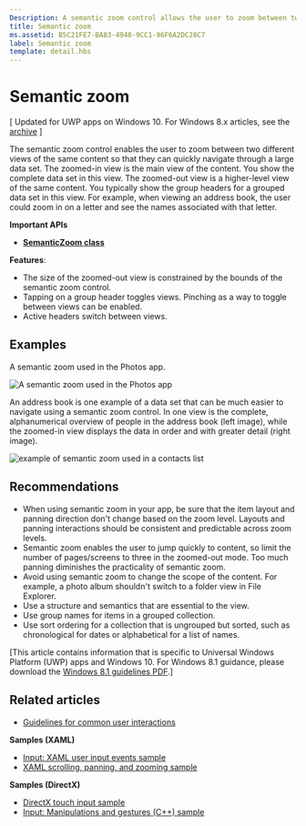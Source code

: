 ```yaml
---
Description: A semantic zoom control allows the user to zoom between two different semantic views of the same data set.
title: Semantic zoom
ms.assetid: B5C21FE7-BA83-4940-9CC1-96F6A2DC28C7
label: Semantic zoom
template: detail.hbs
---
```


# Semantic zoom

\[ Updated for UWP apps on Windows 10. For Windows 8.x articles, see the [archive](http://go.microsoft.com/fwlink/p/?linkid=619132) \]

The semantic zoom control enables the user to zoom between two different views of the same content so that they can quickly navigate through a large data set. The zoomed-in view is the main view of the content. You show the complete data set in this view. The zoomed-out view is a higher-level view of the same content. You typically show the group headers for a grouped data set in this view. For example, when viewing an address book, the user could zoom in on a letter and see the names associated with that letter. 

**Important APIs**

-   [**SemanticZoom class**](https://msdn.microsoft.com/library/windows/apps/hh702601)

**Features**:

-   The size of the zoomed-out view is constrained by the bounds of the semantic zoom control.
-   Tapping on a group header toggles views. Pinching as a way to toggle between views can be enabled.
-   Active headers switch between views.

## Examples

A semantic zoom used in the Photos app.

![A semantic zoom used in the Photos app](images/control-examples/semantic-zoom-photos.png)

An address book is one example of a data set that can be much easier to navigate using a semantic zoom control. In one view is the complete, alphanumerical overview of people in the address book (left image), while the zoomed-in view displays the data in order and with greater detail (right image).

![example of semantic zoom used in a contacts list](images/semanticzoom-win10.png)

## Recommendations

-   When using semantic zoom in your app, be sure that the item layout and panning direction don't change based on the zoom level. Layouts and panning interactions should be consistent and predictable across zoom levels.
-   Semantic zoom enables the user to jump quickly to content, so limit the number of pages/screens to three in the zoomed-out mode. Too much panning diminishes the practicality of semantic zoom.
-   Avoid using semantic zoom to change the scope of the content. For example, a photo album shouldn't switch to a folder view in File Explorer.
-   Use a structure and semantics that are essential to the view.
-   Use group names for items in a grouped collection.
-   Use sort ordering for a collection that is ungrouped but sorted, such as chronological for dates or alphabetical for a list of names.

\[This article contains information that is specific to Universal Windows Platform (UWP) apps and Windows 10. For Windows 8.1 guidance, please download the [Windows 8.1 guidelines PDF](https://go.microsoft.com/fwlink/p/?linkid=258743).\]

## Related articles

* [Guidelines for common user interactions](https://dev.windows.com/design/inputs-devices)


**Samples (XAML)**
* [Input: XAML user input events sample](http://go.microsoft.com/fwlink/p/?linkid=226855)
* [XAML scrolling, panning, and zooming sample](http://go.microsoft.com/fwlink/p/?linkid=251717)

**Samples (DirectX)**
* [DirectX touch input sample](http://go.microsoft.com/fwlink/p/?LinkID=231627)
* [Input: Manipulations and gestures (C++) sample](http://go.microsoft.com/fwlink/p/?linkid=231605)
 

 






<!--HONumber=Mar16_HO2-->


